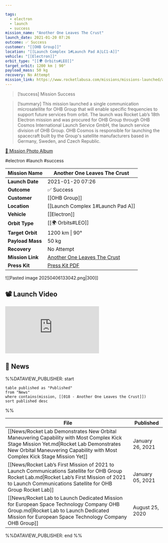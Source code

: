 ```yaml
---

tags:
  - electron
  - launch
  - success
mission_name: "Another One Leaves The Crust"
launch_date: 2021-01-20 07:26
outcome: ✅ Success
customer: "[[OHB Group]]"
location: "[[Launch Complex 1#Launch Pad A|LC1-A]]"
vehicle: "[[Electron]]"
orbit_type: "[[🌍 Orbits#LEO]]"
target_orbit: 1200 km | 90°
payload_mass: 50 kg
recovery: No Attempt
mission_link: https://www.rocketlabusa.com/missions/missions-launched/another-one-leaves-the-crust/
---
```


>[!success] Mission Success

>[!summary]
This mission launched a single communication microsatellite for OHB Group that will enable specific frequencies to support future services from orbit. The launch was Rocket Lab’s 18th Electron mission and was procured for OHB Group through OHB Cosmos International Launch Service GmbH, the launch service division of OHB Group. OHB Cosmos is responsible for launching the spacecraft built by the Group's satellite manufacturers based in Germany, Sweden, and Czech Republic.
>
[📸 Mission Photo Album](https://www.flickr.com/photos/rocketlab/albums/72177720302069738/)

#electron #launch #success

| **Mission Name** | Another One Leaves The Crust                                                                                          |
| ---------------- | --------------------------------------------------------------------------------------------------------------------- |
| **Launch Date**  | 2021-01-20 07:26                                                                                                      |
| **Outcome**      | ✅ Success                                                                                                             |
| **Customer**     | [[OHB Group]]                                                                                                         |
| **Location**     | [[Launch Complex 1#Launch Pad A]]                                                                                     |
| **Vehicle**      | [[Electron]]                                                                                                          |
| **Orbit Type**   | [[🌍 Orbits#LEO]]                                                                                                     |
| **Target Orbit** | 1200 km &#124; 90°                                                                                                    |
| **Payload Mass** | 50 kg                                                                                                                 |
| **Recovery**     | No Attempt                                                                                                            |
| **Mission Link** | [Another One Leaves The Crust](https://www.rocketlabusa.com/missions/missions-launched/another-one-leaves-the-crust/) |
| **Press Kit**    | [Press Kit PDF](https://rocketlabcorp.com/assets/Uploads/Rocket-Lab-Another-One-Leaves-The-Crust-Press-Kit2.pdf)      |

![[Pasted image 20250406133042.png|300]]

## 📽️ Launch Video

<div class="responsive-video">
<iframe src="https://www.youtube.com/embed/NQyNuF-Du7c" title="Rocket Lab&#39;s Electron - Another One Leaves The Crust Mission" frameborder="0" allow="accelerometer; autoplay; clipboard-write; encrypted-media; gyroscope; picture-in-picture; web-share" referrerpolicy="strict-origin-when-cross-origin" allowfullscreen></iframe>     
</div>

## 📰 News
%%DATAVIEW_PUBLISHER: start
```
table published as "Published"
from "News"
where contains(mission, [[018 - Another One Leaves the Crust]])
sort published desc
```
%%

| File                                                                                                                                                                                                                 | Published        |
| -------------------------------------------------------------------------------------------------------------------------------------------------------------------------------------------------------------------- | ---------------- |
| [[News/Rocket Lab Demonstrates New Orbital Maneuvering Capability with Most Complex Kick Stage Mission Yet.md\|Rocket Lab Demonstrates New Orbital Maneuvering Capability with Most Complex Kick Stage Mission Yet]] | January 26, 2021 |
| [[News/Rocket Lab’s First Mission of 2021 to Launch Communications Satellite for OHB Group  Rocket Lab.md\|Rocket Lab’s First Mission of 2021 to Launch Communications Satellite for OHB Group  Rocket Lab]]         | January 05, 2021 |
| [[News/Rocket Lab to Launch Dedicated Mission for European Space Technology Company OHB Group.md\|Rocket Lab to Launch Dedicated Mission for European Space Technology Company OHB Group]]                           | August 25, 2020  |

%%DATAVIEW_PUBLISHER: end %%